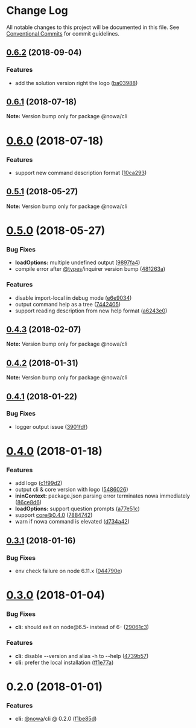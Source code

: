 # Change Log

All notable changes to this project will be documented in this file.
See [Conventional Commits](https://conventionalcommits.org) for commit guidelines.

<a name="0.6.2"></a>
## [0.6.2](https://github.com/nowa-webpack/nowa2/compare/@nowa/cli@0.6.1...@nowa/cli@0.6.2) (2018-09-04)


### Features

* add the solution version right the logo ([ba03988](https://github.com/nowa-webpack/nowa2/commit/ba03988))




<a name="0.6.1"></a>
## [0.6.1](https://github.com/nowa-webpack/nowa2/compare/@nowa/cli@0.6.0...@nowa/cli@0.6.1) (2018-07-18)




**Note:** Version bump only for package @nowa/cli

<a name="0.6.0"></a>
# [0.6.0](https://github.com/nowa-webpack/nowa2/compare/@nowa/cli@0.5.1...@nowa/cli@0.6.0) (2018-07-18)


### Features

* support new command description format ([10ca293](https://github.com/nowa-webpack/nowa2/commit/10ca293))




<a name="0.5.1"></a>
## [0.5.1](https://github.com/nowa-webpack/nowa2/compare/@nowa/cli@0.5.0...@nowa/cli@0.5.1) (2018-05-27)




**Note:** Version bump only for package @nowa/cli

<a name="0.5.0"></a>
# [0.5.0](https://github.com/nowa-webpack/nowa2/compare/@nowa/cli@0.4.3...@nowa/cli@0.5.0) (2018-05-27)


### Bug Fixes

* **loadOptions:** multiple undefined output ([9897fa4](https://github.com/nowa-webpack/nowa2/commit/9897fa4))
* compile error after [@types](https://github.com/types)/inquirer version bump ([481263a](https://github.com/nowa-webpack/nowa2/commit/481263a))


### Features

* disable import-local in debug mode ([e6e9034](https://github.com/nowa-webpack/nowa2/commit/e6e9034))
* output command help as a tree ([7442405](https://github.com/nowa-webpack/nowa2/commit/7442405))
* support reading description from new help format ([a6243e0](https://github.com/nowa-webpack/nowa2/commit/a6243e0))




<a name="0.4.3"></a>
## [0.4.3](https://github.com/nowa-webpack/nowa2/compare/@nowa/cli@0.4.2...@nowa/cli@0.4.3) (2018-02-07)




**Note:** Version bump only for package @nowa/cli

<a name="0.4.2"></a>
## [0.4.2](https://github.com/nowa-webpack/nowa2/compare/@nowa/cli@0.4.1...@nowa/cli@0.4.2) (2018-01-31)




**Note:** Version bump only for package @nowa/cli

<a name="0.4.1"></a>
## [0.4.1](https://github.com/nowa-webpack/nowa2/compare/@nowa/cli@0.4.0...@nowa/cli@0.4.1) (2018-01-22)


### Bug Fixes

* logger output issue ([3901fdf](https://github.com/nowa-webpack/nowa2/commit/3901fdf))




<a name="0.4.0"></a>
# [0.4.0](https://github.com/nowa-webpack/nowa2/compare/@nowa/cli@0.3.1...@nowa/cli@0.4.0) (2018-01-18)


### Features

* add logo ([c1f99d2](https://github.com/nowa-webpack/nowa2/commit/c1f99d2))
* output cli & core version with logo ([5486026](https://github.com/nowa-webpack/nowa2/commit/5486026))
* **ininContext:** package.json parsing error terminates nowa immediately ([86ce8d6](https://github.com/nowa-webpack/nowa2/commit/86ce8d6))
* **loadOptions:** support question prompts ([a77e51c](https://github.com/nowa-webpack/nowa2/commit/a77e51c))
* support core@0.4.0 ([7884742](https://github.com/nowa-webpack/nowa2/commit/7884742))
* warn if nowa command is elevated ([d734a42](https://github.com/nowa-webpack/nowa2/commit/d734a42))




<a name="0.3.1"></a>
## [0.3.1](https://github.com/nowa-webpack/nowa2/compare/@nowa/cli@0.3.0...@nowa/cli@0.3.1) (2018-01-16)


### Bug Fixes

* env check failure on node 6.11.x ([044790e](https://github.com/nowa-webpack/nowa2/commit/044790e))




<a name="0.3.0"></a>
# [0.3.0](https://github.com/nowa-webpack/nowa2/compare/@nowa/cli@0.2.0...@nowa/cli@0.3.0) (2018-01-04)


### Bug Fixes

* **cli:** should exit on node@6.5- instead of 6- ([29061c3](https://github.com/nowa-webpack/nowa2/commit/29061c3))


### Features

* **cli:** disable --version and alias -h to --help ([4739b57](https://github.com/nowa-webpack/nowa2/commit/4739b57))
* **cli:** prefer the local installation ([ff1e77a](https://github.com/nowa-webpack/nowa2/commit/ff1e77a))




<a name="0.2.0"></a>
# 0.2.0 (2018-01-01)


### Features

* **cli:** [@nowa](https://github.com/nowa)/cli @ 0.2.0 ([f1be85d](https://github.com/nowa-webpack/nowa2/commit/f1be85d))
